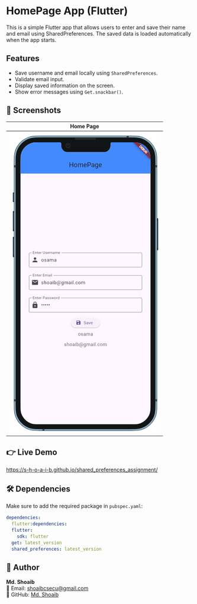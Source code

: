 # HomePage App (Flutter)

This is a simple Flutter app that allows users to enter and save their name and email using SharedPreferences.
The saved data is loaded automatically when the app starts.

## Features
- Save username and email locally using `SharedPreferences`.
- Validate email input.
- Display saved information on the screen.
- Show error messages using `Get.snackbar()`.

## 📸 Screenshots

| Home Page                      |
|--------------------------------|
| ![Home](assets/images/101.png) |


## 👉 Live Demo

https://s-h-o-a-i-b.github.io/shared_preferences_assignment/

## 🛠️ Dependencies
Make sure to add the required package in `pubspec.yaml`:
```yaml
dependencies:
  flutter:dependencies:
  flutter:
    sdk: flutter
  get: latest_version
  shared_preferences: latest_version
```


## 👤 Author

**Md. Shoaib**  
📧 Email: shoaibcsecu@gmail.com  
🔗 GitHub: [Md. Shoaib](https://github.com/S-h-o-a-i-b)